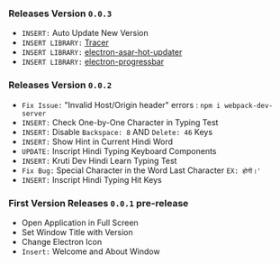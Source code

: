 
### Releases Version `0.0.3`

* `INSERT:` Auto Update New Version
* `INSERT LIBRARY:` [Tracer](https://github.com/baryon/tracer)
* `INSERT LIBRARY:` [electron-asar-hot-updater](https://github.com/jeevan15498/electron-asar-hot-updater)
* `INSERT LIBRARY:` [electron-progressbar](https://github.com/AndersonMamede/electron-progressbar)

### Releases Version `0.0.2`

* `Fix Issue:` "Invalid Host/Origin header" errors : `npm i webpack-dev-server`
* `INSERT:` Check One-by-One Character in Typing Test
* `INSERT:` Disable `Backspace: 8` AND `Delete: 46` Keys
* `INSERT:` Show Hint in Current Hindi Word
* `UPDATE:` Inscript Hindi Typing Keyboard Components
* `INSERT:` Kruti Dev Hindi Learn Typing Test
* `Fix Bug:` Special Character in the Word Last Character `EX: होगी।'`
* `INSERT:` Inscript Hindi Typing Hit Keys

### First Version Releases `0.0.1` pre-release

- Open Application in Full Screen
- Set Window Title with Version
- Change Electron Icon
- `Insert:` Welcome and About Window